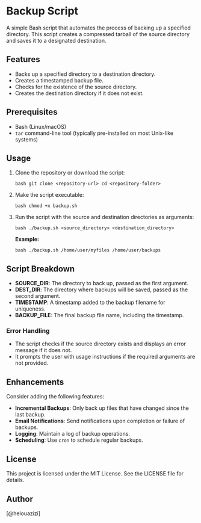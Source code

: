 # Backup Script

A simple Bash script that automates the process of backing up a specified directory. This script creates a compressed tarball of the source directory and saves it to a designated destination.

## Features

- Backs up a specified directory to a destination directory.
- Creates a timestamped backup file.
- Checks for the existence of the source directory.
- Creates the destination directory if it does not exist.

## Prerequisites

- Bash (Linux/macOS)
- `tar` command-line tool (typically pre-installed on most Unix-like systems)

## Usage

1. Clone the repository or download the script:

   `bash
   git clone <repository-url>
   cd <repository-folder>
   `

2. Make the script executable:

   `bash
   chmod +x backup.sh
   `

3. Run the script with the source and destination directories as arguments:

   `bash
   ./backup.sh <source_directory> <destination_directory>
   `

   **Example:**

   `bash
   ./backup.sh /home/user/myfiles /home/user/backups
   `

## Script Breakdown

- **SOURCE_DIR**: The directory to back up, passed as the first argument.
- **DEST_DIR**: The directory where backups will be saved, passed as the second argument.
- **TIMESTAMP**: A timestamp added to the backup filename for uniqueness.
- **BACKUP_FILE**: The final backup file name, including the timestamp.

### Error Handling

- The script checks if the source directory exists and displays an error message if it does not.
- It prompts the user with usage instructions if the required arguments are not provided.

## Enhancements

Consider adding the following features:

- **Incremental Backups**: Only back up files that have changed since the last backup.
- **Email Notifications**: Send notifications upon completion or failure of backups.
- **Logging**: Maintain a log of backup operations.
- **Scheduling**: Use `cron` to schedule regular backups.

## License

This project is licensed under the MIT License. See the LICENSE file for details.

## Author

[@helouazizi]  
